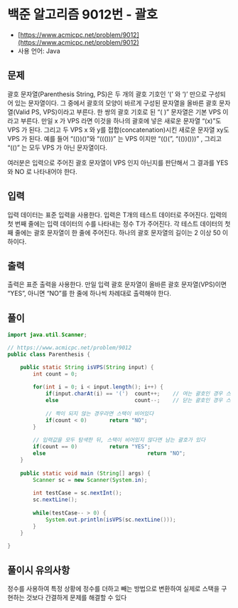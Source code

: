 # 백준 알고리즘 9012번 - 괄호

- [https://www.acmicpc.net/problem/9012](https://www.acmicpc.net/problem/9012)
- 사용 언어: Java

## 문제

괄호 문자열(Parenthesis String, PS)은 두 개의 괄호 기호인 ‘(’ 와 ‘)’ 만으로 구성되어 있는 문자열이다. 그 중에서 괄호의 모양이 바르게 구성된 문자열을 올바른 괄호 문자열(Valid PS, VPS)이라고 부른다. 한 쌍의 괄호 기호로 된 “( )” 문자열은 기본 VPS 이라고 부른다. 만일 x 가 VPS 라면 이것을 하나의 괄호에 넣은 새로운 문자열 “(x)”도 VPS 가 된다. 그리고 두 VPS x 와 y를 접합(concatenation)시킨 새로운 문자열 xy도 VPS 가 된다. 예를 들어 “(())()”와 “((()))” 는 VPS 이지만 “(()(”, “(())()))” , 그리고 “(()” 는 모두 VPS 가 아닌 문자열이다.

여러분은 입력으로 주어진 괄호 문자열이 VPS 인지 아닌지를 판단해서 그 결과를 YES 와 NO 로 나타내어야 한다.

## 입력

입력 데이터는 표준 입력을 사용한다. 입력은 T개의 테스트 데이터로 주어진다. 입력의 첫 번째 줄에는 입력 데이터의 수를 나타내는 정수 T가 주어진다. 각 테스트 데이터의 첫째 줄에는 괄호 문자열이 한 줄에 주어진다. 하나의 괄호 문자열의 길이는 2 이상 50 이하이다.

## 출력
 
출력은 표준 출력을 사용한다. 만일 입력 괄호 문자열이 올바른 괄호 문자열(VPS)이면 “YES”, 아니면 “NO”를 한 줄에 하나씩 차례대로 출력해야 한다.

## 풀이 

```java
import java.util.Scanner;

// https://www.acmicpc.net/problem/9012
public class Parenthesis {

	public static String isVPS(String input) {
		int count = 0;
		
		for(int i = 0; i < input.length(); i++) {
			if(input.charAt(i) == '(')	count++;	// 여는 괄호인 경우 스택에 추가
			else						count--;	// 닫는 괄호인 경우 스택에서 제거
			
			// 짝이 되지 않는 경우라면 스택이 비어있다
			if(count < 0) 		return "NO";
		}
		
		// 입력값을 모두 탐색한 뒤, 스택이 비어있지 않다면 남는 괄호가 있다
		if(count == 0) 			return "YES";
		else								return "NO";
	}
	
	public static void main	(String[] args) {
		Scanner sc = new Scanner(System.in);
		
		int testCase = sc.nextInt();
		sc.nextLine();
		
		while(testCase-- > 0) {
			System.out.println(isVPS(sc.nextLine()));
		}
	}
	
}
```

## 풀이시 유의사항

정수를 사용하여 특정 상황에 정수를 더하고 빼는 방법으로 변환하여 실제로 스택을 구현하는 것보다 간결하게 문제를 해결할 수 있다